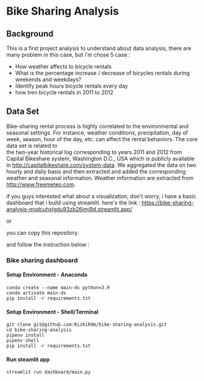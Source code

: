 # Bike Sharing Analysis

## Background 

This is a first project analysis to understand about data analysis, there are many problem in this case, but i'm chose 5 case :
- How weather affects to bicycle rentals
- What is the percentage increase / decrease of bicycles rentals during weekends and weekdays?
- Identify peak hours bicycle rentals every day
- how tren bicycle rentals in 2011 to 2012
 
## Data Set

Bike-sharing rental process is highly correlated to the environmental and seasonal settings. For instance, weather conditions,
precipitation, day of week, season, hour of the day, etc. can affect the rental behaviors. The core data set is related to  
the two-year historical log corresponding to years 2011 and 2012 from Capital Bikeshare system, Washington D.C., USA which is 
publicly available in http://capitalbikeshare.com/system-data. We aggregated the data on two hourly and daily basis and then 
extracted and added the corresponding weather and seasonal information. Weather information are extracted from http://www.freemeteo.com. 

if you guys interested what about a visualization, don't worry, i have a basic dashboard that i build using streamlit.
here's the link : https://bike-sharing-analysis-mxdcuhxlgdu93zb26imj9d.streamlit.app/

or 

you can copy this repository.

and follow the instruction below : 

### Bike sharing dashboard

#### Setup Environment - Anaconda
```
conda create --name main-ds python=3.9
conda activate main-ds
pip install -r requirements.txt
```

#### Setup Environment - Shell/Terminal
```
git clone git@github.com:RizkiRdm/bike-sharing-analysis.git
cd bike-sharing-analysis
pipenv install
pipenv shell
pip install -r requirements.txt
```

#### Run steamlit app
```
streamlit run dashboard/main.py
```
